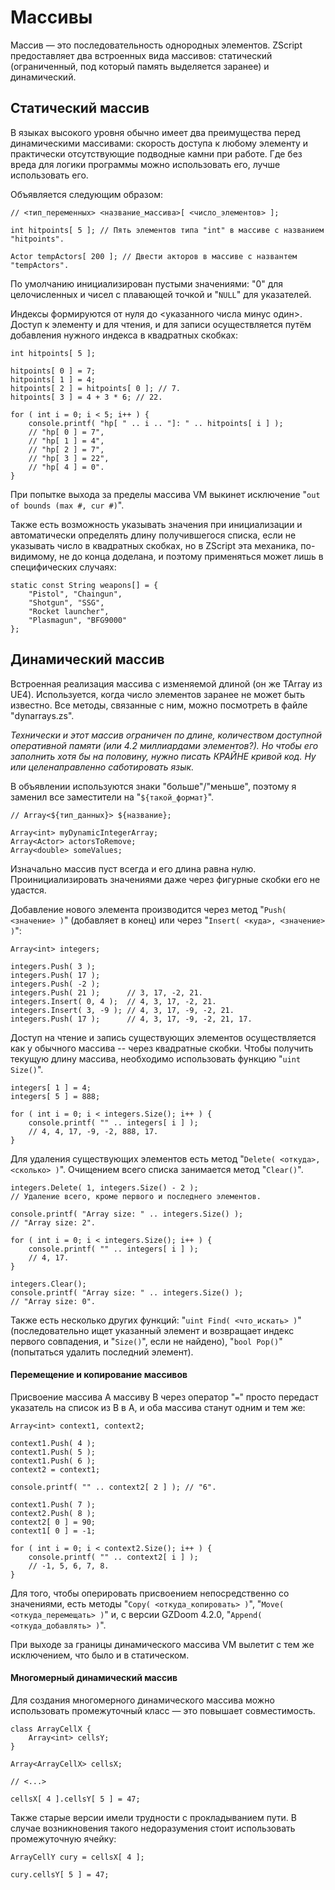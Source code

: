 # Массивы

Массив — это последовательность однородных элементов. ZScript предоставляет два встроенных вида массивов: статический (ограниченный, под который память выделяется заранее) и динамический.

## Статический массив

В языках высокого уровня обычно имеет два преимущества перед динамическими массивами: скорость доступа к любому элементу и практически отсутствующие подводные камни при работе. Где без вреда для логики программы можно использовать его, лучше использовать его.

Объявляется следующим образом:

```
// <тип_переменных> <название_массива>[ <число_элементов> ];

int hitpoints[ 5 ]; // Пять элементов типа "int" в массиве с названием "hitpoints".

Actor tempActors[ 200 ]; // Двести акторов в массиве с названтем "tempActors".
```

По умолчанию инициализирован пустыми значениями: "0" для целочисленных и чисел с плавающей точкой и "`NULL`" для указателей.

Индексы формируются от нуля до <указанного числа минус один>. Доступ к элементу и для чтения, и для записи осуществляется путём добавления нужного индекса в квадратных скобках:

```
int hitpoints[ 5 ];

hitpoints[ 0 ] = 7;
hitpoints[ 1 ] = 4;
hitpoints[ 2 ] = hitpoints[ 0 ]; // 7.
hitpoints[ 3 ] = 4 + 3 * 6; // 22.

for ( int i = 0; i < 5; i++ ) {
    console.printf( "hp[ " .. i .. "]: " .. hitpoints[ i ] );
    // "hp[ 0 ] = 7",
    // "hp[ 1 ] = 4",
    // "hp[ 2 ] = 7",
    // "hp[ 3 ] = 22",
    // "hp[ 4 ] = 0".
}
```

При попытке выхода за пределы массива VM выкинет исключение "`out of bounds (max #, cur #)`".

Также есть возможность указывать значения при инициализации и автоматически определять длину получившегося списка, если не указывать число в квадратных скобках, но в ZScript эта механика, по-видимому, не до конца доделана, и поэтому применяться может лишь в специфических случаях:

```
static const String weapons[] = {
    "Pistol", "Chaingun",
    "Shotgun", "SSG",
    "Rocket launcher",
    "Plasmagun", "BFG9000"
};
```


## Динамический массив

Встроенная реализация массива с изменяемой длиной (он же TArray из UE4). Используется, когда число элементов заранее не может быть известно. Все методы, связанные с ним, можно посмотреть в файле "dynarrays.zs".

_Технически и этот массив ограничен по длине, количеством доступной оперативной памяти (или 4.2 миллиардами элементов?). Но чтобы его заполнить хотя бы на половину, нужно писать КРАЙНЕ кривой код. Ну или целенаправленно саботировать язык._

В объявлении используются знаки "больше"/"меньше", поэтому я заменил все заместители на "`${такой_формат}`".

```
// Array<${тип_данных}> ${название};

Array<int> myDynamicIntegerArray;
Array<Actor> actorsToRemove;
Array<double> someValues;
```

Изначально массив пуст всегда и его длина равна нулю. Проинициализировать значениями даже через фигурные скобки его не удастся.

Добавление нового элемента производится через метод "`Push( <значение> )`" (добавляет в конец) или через "`Insert( <куда>, <значение> )`":

```
Array<int> integers;

integers.Push( 3 );
integers.Push( 17 );
integers.Push( -2 );
integers.Push( 21 );      // 3, 17, -2, 21.
integers.Insert( 0, 4 );  // 4, 3, 17, -2, 21.
integers.Insert( 3, -9 ); // 4, 3, 17, -9, -2, 21.
integers.Push( 17 );      // 4, 3, 17, -9, -2, 21, 17.
```

Доступ на чтение и запись существующих элементов осуществляется как у обычного массива -- через квадратные скобки. Чтобы получить текущую длину массива, необходимо использовать функцию "`uint Size()`".

```
integers[ 1 ] = 4;
integers[ 5 ] = 888;

for ( int i = 0; i < integers.Size(); i++ ) {
    console.printf( "" .. integers[ i ] );
    // 4, 4, 17, -9, -2, 888, 17.
}
```

Для удаления существующих элементов есть метод "`Delete( <откуда>, <сколько> )`". Очищением всего списка занимается метод "`Clear()`".

```
integers.Delete( 1, integers.Size() - 2 );
// Удаление всего, кроме первого и последнего элементов.

console.printf( "Array size: " .. integers.Size() );
// "Array size: 2".

for ( int i = 0; i < integers.Size(); i++ ) {
    console.printf( "" .. integers[ i ] );
    // 4, 17.
}

integers.Clear();
console.printf( "Array size: " .. integers.Size() );
// "Array size: 0".
```

Также есть несколько других функций: "`uint Find( <что_искать> )`" (последовательно ищет указанный элемент и возвращает индекс первого совпадения, и "`Size()`", если не найдено), "`bool Pop()`" (попытаться удалить последний элемент).

#### Перемещение и копирование массивов

Присвоение массива A массиву B через оператор "`=`" просто передаст указатель на список из B в A, и оба массива станут одним и тем же:

```
Array<int> context1, context2;

context1.Push( 4 );
context1.Push( 5 );
context1.Push( 6 );
context2 = context1;

console.printf( "" .. context2[ 2 ] ); // "6".

context1.Push( 7 );
context2.Push( 8 );
context2[ 0 ] = 90;
context1[ 0 ] = -1;

for ( int i = 0; i < context2.Size(); i++ ) {
    console.printf( "" .. context2[ i ] );
    // -1, 5, 6, 7, 8.
}
```

Для того, чтобы оперировать присвоением непосредственно со значениями, есть методы "`Copy( <откуда_копировать> )`", "`Move( <откуда_перемещать> )`" и, с версии GZDoom 4.2.0, "`Append( <откуда_добавлять> )`".

При выходе за границы динамического массива VM вылетит с тем же исключением, что было и в статическом.

#### Многомерный динамический массив

Для создания многомерного динамического массива можно использовать промежуточный класс — это повышает совместимость.

```
class ArrayCellX {
	Array<int> cellsY;
}

Array<ArrayCellX> cellsX;

// <...>

cellsX[ 4 ].cellsY[ 5 ] = 47;

```

Также старые версии имели трудности с прокладыванием пути. В случае возникновения такого недоразумения стоит использовать промежуточную ячейку:

```
ArrayCellY cury = cellsX[ 4 ];

cury.cellsY[ 5 ] = 47;
```
